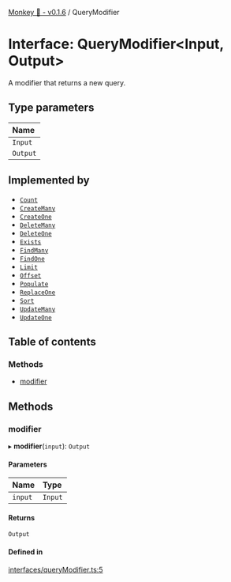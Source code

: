 [Monkey 🐒 - v0.1.6](../README.md) / QueryModifier

# Interface: QueryModifier<Input, Output\>

A modifier that returns a new query.

## Type parameters

| Name |
| :------ |
| `Input` |
| `Output` |

## Implemented by

- [`Count`](../classes/Count.md)
- [`CreateMany`](../classes/CreateMany.md)
- [`CreateOne`](../classes/CreateOne.md)
- [`DeleteMany`](../classes/DeleteMany.md)
- [`DeleteOne`](../classes/DeleteOne.md)
- [`Exists`](../classes/Exists.md)
- [`FindMany`](../classes/FindMany.md)
- [`FindOne`](../classes/FindOne.md)
- [`Limit`](../classes/Limit.md)
- [`Offset`](../classes/Offset.md)
- [`Populate`](../classes/Populate.md)
- [`ReplaceOne`](../classes/ReplaceOne.md)
- [`Sort`](../classes/Sort.md)
- [`UpdateMany`](../classes/UpdateMany.md)
- [`UpdateOne`](../classes/UpdateOne.md)

## Table of contents

### Methods

- [modifier](QueryModifier.md#modifier)

## Methods

### modifier

▸ **modifier**(`input`): `Output`

#### Parameters

| Name | Type |
| :------ | :------ |
| `input` | `Input` |

#### Returns

`Output`

#### Defined in

[interfaces/queryModifier.ts:5](https://github.com/bpisano/monkey/blob/0796f43/src/interfaces/queryModifier.ts#L5)
